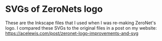 # SVGs of ZeroNets logo

These are the Inkscape files that I used when I was re-making ZeroNet's logo. I compared these SVGs to the original files in a post on my website: https://acelewis.com/post/zeronet-logo-improvements-and-svg
